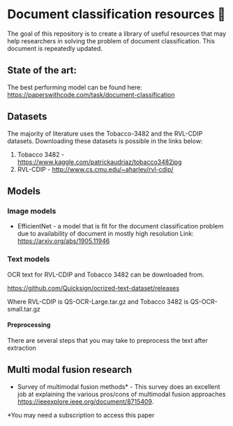 # Document classification resources 📃

The goal of this repository is to create a library of useful resources that may help researchers in solving the problem of document classification. This document is repeatedly updated.

## State of the art:
The best performing model can be found here: 
https://paperswithcode.com/task/document-classification

## Datasets
The majority of literature uses the Tobacco-3482 and the RVL-CDIP datasets. Downloading these datasets is possible in the links below:

1. Tobacco 3482 - https://www.kaggle.com/patrickaudriaz/tobacco3482jpg
2. RVL-CDIP - http://www.cs.cmu.edu/~aharley/rvl-cdip/ 


## Models

### Image models

- EfficientNet - a model that is fit for the document classification problem due to availability of document in mostly high resolution 
 Link: https://arxiv.org/abs/1905.11946
 

### Text models
OCR text for RVL-CDIP and Tobacco 3482 can be downloaded from.

https://github.com/Quicksign/ocrized-text-dataset/releases

Where RVL-CDIP is QS-OCR-Large.tar.gz and Tobacco 3482 is QS-OCR-small.tar.gz

#### Preprocessing
There are several steps that you may take to preprocess the text after extraction

## Multi modal fusion research

- Survey of multimodal fusion methods* - This survey does an excellent job at explaining the various pros/cons of multimodal fusion approaches https://ieeexplore.ieee.org/document/8715409.

*You may need a subscription to access this paper